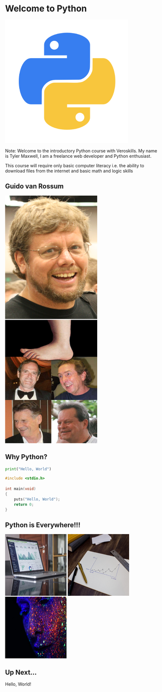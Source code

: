 # Welcome to Python

<img class="fragment" src="../images/Python-logo.png" width="400" height="400">

Note: Welcome to the introductory Python course with Veroskills. My name is Tyler Maxwell, I am a freelance web developer and Python enthusiast. 

This course will require only basic computer literacy i.e. the ability to download files from the internet and basic math and logic skills



## Guido van Rossum

<img class="fragment" src="../images/guido.png" width="300" height="400">
<img class="fragment" src="../images/monty.jpg" width="300" height="400">




## Why Python?

<div class="fragment">

```python
print("Hello, World")
```
</div>

<div class="fragment">

```c
#include <stdio.h>

int main(void)
{
    puts("Hello, World");
    return 0;
}
```
</div>



## Python is Everywhere!!!

<img class="fragment" src="../images/webDev.jpg" width="200" height="200">
<img class="fragment" src="../images/dataScience.jpg" width="200" height="200">
<img class="fragment" src="../images/aiml.jpg" width="200" height="200">



## Up Next...

Hello, World!